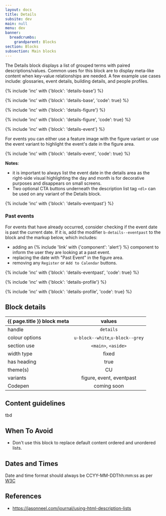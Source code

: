 ```yaml
---
layout: docs
title: Details
subsite: dev
main: null
menu: dev
banner:
  breadcrumbs:
    grandparent: Blocks
section: Blocks
subsection: Main blocks
---
```

The Details block displays a list of grouped terms with paired descriptions/values. Common uses for this block are to display meta-like content when key-value relationships are needed. A few example use cases include: glossaries, event details, building details, and people profiles.

{% include 'inc' with {'block': 'details-base'} %} 

{% include 'inc' with {'block': 'details-base', 'code': true} %}

{% include 'inc' with {'block': 'details-figure'} %}

{% include 'inc' with {'block': 'details-figure', 'code': true} %}

{% include 'inc' with {'block': 'details-event'} %}

For events you can either use a feature image with the figure variant or use the event variant to highlight the event's date in the figure area.

{% include 'inc' with {'block': 'details-event', 'code': true} %}

<b>Notes</b>:
 
- it is important to always list the event date in the details area as the right-side visual highlighting the day and month is for decorative purposes and disappears on small screens.
- Two optional CTA buttons underneath the description list tag `<dl>` can be used on any variant of the Details block.

{% include 'inc' with {'block': 'details-eventpast'} %}

### Past events

For events that have already occurred, consider checking if the event date is past the current date. If it is, add the modifier `b-details--eventpast` to the block and the markup below, which includes:

- adding an {% include 'link' with {'component': 'alert'} %} component to inform the user they are looking at a past event. 
- replacing the date with "Past Event" in the figure area.
- removing any `Register` or `Add to Calendar` buttons.

{% include 'inc' with {'block': 'details-eventpast', 'code': true} %}

{% include 'inc' with {'block': 'details-profile'} %}

{% include 'inc' with {'block': 'details-profile', 'code': true} %}

## Block details

| {{ page.title }}  block meta   |  values
| --------------| :-------------------------------------:
| handle              | `details`    
| colour options      | `u-block--white`,`u-block--grey`
| section use         | `<main>`, `<aside>`                 
| width type          | fixed                         
| has heading         | true
| theme(s)            | CU
| variants            | figure, event, eventpast
| Codepen             | coming soon


## Content guidelines

tbd

## When To Avoid

- Don't use this block to replace default content ordered and unordered lists.


## Dates and Times
Date and time format should always be CCYY-MM-DDThh:mm:ss as per [W3C](https://www.w3.org/TR/NOTE-datetime)

## References

- https://jasonneel.com/journal/using-html-description-lists
